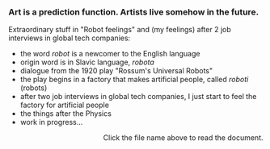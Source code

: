 ### Art is a prediction function. Artists live somehow in the future.
Extraordinary stuff in "Robot feelings" and (my feelings) after 2 job interviews in global tech companies:

- the word $robot$ is a newcomer to the English language
- origin word is in Slavic language, $robota$
- dialogue from the 1920 play "Rossum's Universal Robots"
- the play begins in a factory that makes artificial people, called $roboti$ (robots)
- after two job interviews in global tech companies, I just start to feel the factory for artificial people
- the things after the Physics
- work in progress...

<p align = "right"> Click the file name above to read the document. </p>
